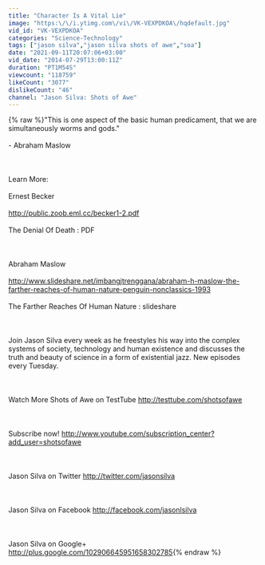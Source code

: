 ```yaml
---
title: "Character Is A Vital Lie"
image: "https:\/\/i.ytimg.com\/vi\/VK-VEXPDKOA\/hqdefault.jpg"
vid_id: "VK-VEXPDKOA"
categories: "Science-Technology"
tags: ["jason silva","jason silva shots of awe","soa"]
date: "2021-09-11T20:07:06+03:00"
vid_date: "2014-07-29T13:00:11Z"
duration: "PT1M54S"
viewcount: "118759"
likeCount: "3077"
dislikeCount: "46"
channel: "Jason Silva: Shots of Awe"
---
```

{% raw %}&quot;This is one aspect of the basic human predicament, that we are simultaneously worms and gods.&quot;<br /><br />- Abraham Maslow<br /><br /><br /><br />Learn More:<br /><br />Ernest Becker<br /><br /><a rel="nofollow" target="blank" href="http://public.zoob.eml.cc/becker1-2.pdf">http://public.zoob.eml.cc/becker1-2.pdf</a><br /><br />The Denial Of Death : PDF<br /><br /><br /><br />Abraham Maslow<br /><br /><a rel="nofollow" target="blank" href="http://www.slideshare.net/imbangjtrenggana/abraham-h-maslow-the-farther-reaches-of-human-nature-penguin-nonclassics-1993">http://www.slideshare.net/imbangjtrenggana/abraham-h-maslow-the-farther-reaches-of-human-nature-penguin-nonclassics-1993</a><br /><br />The Farther Reaches Of Human Nature : slideshare<br /><br /><br /><br />Join Jason Silva every week as he freestyles his way into the complex systems of society, technology and human existence and discusses the truth and beauty of science in a form of existential jazz. New episodes every Tuesday.<br /><br /><br /><br />Watch More Shots of Awe on TestTube <a rel="nofollow" target="blank" href="http://testtube.com/shotsofawe">http://testtube.com/shotsofawe</a><br /><br /><br /><br />Subscribe now! <a rel="nofollow" target="blank" href="http://www.youtube.com/subscription_center?add_user=shotsofawe">http://www.youtube.com/subscription_center?add_user=shotsofawe</a><br /><br /><br /><br />Jason Silva on Twitter <a rel="nofollow" target="blank" href="http://twitter.com/jasonsilva">http://twitter.com/jasonsilva</a><br /><br /><br /><br />Jason Silva on Facebook <a rel="nofollow" target="blank" href="http://facebook.com/jasonlsilva">http://facebook.com/jasonlsilva</a><br /><br /><br /><br />Jason Silva on Google+ <a rel="nofollow" target="blank" href="http://plus.google.com/102906645951658302785">http://plus.google.com/102906645951658302785</a>{% endraw %}
